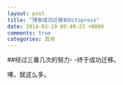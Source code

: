 ```yaml
---
layout: post
title: "博客成功迁移到Octopress"
date: 2014-03-19 09:49:23 +0800
comments: true
categories: 其他
---
```


##经过三番几次的努力- -终于成功迁移。

噢，就这么多。